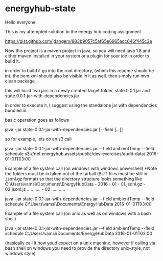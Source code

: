 # energyhub-state

Hello everyone,

This is my attempted solution to the energy hub coding assignment

https://gist.github.com/jdangerx/883b9057c5af65e6965acc646f445c3e

Now this project is a maven project in java, so you will need java 1.8 and either maven installed in your system or a plugin for your 
ide in order to build it.

in order to build it go into the root directory, (which this readme should be in).
the pom.xml should also be visible in it as well.
then simply run
mvn clean package

this will build two jars in a newly created target folder,
state.0.0.1.jar
and 
state.0.0.1-jar-with-dependencies.jar

in order to execute it, I suggest using the standalone jar with dependencies bundled in

basic operation goes as follows

java -jar state-0.0.1-jar-with-dependencies.jar [--field <field>[...]] <uri> <date-time>

so for example, lets do an s3 call 

java -jar state-0.0.1-jar-with-dependencies.jar  --field ambientTemp --field schedule s3://net.energyhub.assets/public/dev-exercises/audit-data/ 2016-01-01T03:00

Example of a file system call (on windows with windows powershell)
*Note the folders must be in taken out of the tarball (BUT files must be still in .jsonl.gz format)
so that the directory structure looks something like
C:\Users\vamsi\Documents\EnergyHubData
        - 2016
           - 01
              - 01.jsonl.gz
              - 02.jsonl.jz
                  .....
                  .....
           - 02
            .....
            .....
            
 java -jar state-0.0.1-jar-with-dependencies.jar  --field ambientTemp --field schedule C:\Users\vamsi\Documents\EnergyHubData  2016-01-01T03:00
 
 
 Example of a file system call (on unix as well as on windows with a bash shell) 
 
 java -jar state-0.0.1-jar-with-dependencies.jar  --field ambientTemp --field schedule C:/Users/vamsi/Documents/EnergyHubData 2016-01-01T03:00
 
 (basically call it how youd expect on a unix machine, 
 however if calling via bash shell on windows you need to provide the directory unix-style, not windows style)
 
 
